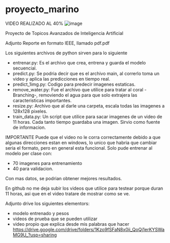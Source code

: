 # proyecto_marino
VIDEO REALIZADO AL 40%
![image](https://user-images.githubusercontent.com/71677184/146690962-c5b6216a-bde3-4bfa-b97d-c4f1e9bb7a58.png)



Proyecto de Topicos Avanzados de Inteligencia Artificial

Adjunto Reporte en formato IEEE, llamado pdf.pdf

Los siguientes archivos de python sirven para lo siguiente

- entrenar.py: Es el archivo que crea, entrena y guarda el modelo secuencial.
- predict.py: Se podria decir que es el archivo main, al correrlo toma un video y aplica las predicciones en tiempo real.
- predict_1img.py: Codigo para predecir imagenes estaticas.
- remove_water.py: Fue el archivo que utilice para tratar al coral - Branching-, removiendo el agua para que solo extrajera las caracteristicas importantes.
- resize.py: Archivo que al darle una carpeta, escala todas las imagenes a 128x128 pixeles.
- train_data.py: Un script que utilice para sacar imagenes de un video de 11 horas. Cada tanto tiempo guardaba una imagen. Sirvio como fuente de informacion.

IMPORTANTE
Puede que el video no le corra correctamente debido a que algunas direcciones estan en windows, lo unico que habria que cambiar seria el formato, pero en general esta funcional.
Solo pude entrenar al modelo per clase con: 
- 70 imagenes para entrenamiento
- 40 para validacion.

Con mas datos, se podrian obtener mejores resultados.

En github no me deja subir los videos que utilice para testear porque duran 11 horas, asi que en el video tratare de mostrar como se ve.

Adjunto drive los siguientes elementors:
- modelo entrenado y pesos
- videos de prueba que se pueden utilizar
- video propio que explica desde mis palabras que hacer
https://drive.google.com/drive/folders/1Kzo9fSFaN8x0ii_QoQj1erKYSWaMG9U_?usp=sharing

